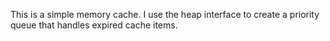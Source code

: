 This is a simple memory cache. I use the heap interface to create a priority queue that handles expired cache items.
